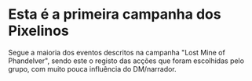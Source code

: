 # Esta é a primeira campanha dos Pixelinos

Segue a maioria dos eventos descritos na campanha "Lost Mine of Phandelver", sendo este o registo das acções que foram escolhidas pelo grupo, com muito pouca influência do DM/narrador.

